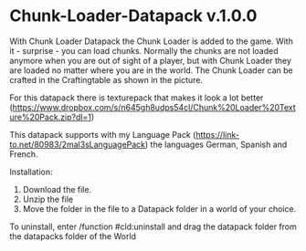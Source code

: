 # Chunk-Loader-Datapack v.1.0.0

With Chunk Loader Datapack the Chunk Loader is added to the game. With it - surprise - you can load chunks.
Normally the chunks are not loaded anymore when you are out of sight of a player, but with Chunk Loader they are loaded no matter where you are in the world.
The Chunk Loader can be crafted in the Craftingtable as shown in the picture.

For this datapack there is texturepack that makes it look a lot better (https://www.dropbox.com/s/n645gh8udps54cl/Chunk%20Loader%20Texture%20Pack.zip?dl=1)

This datapack supports with my Language Pack (https://link-to.net/80983/2mal3sLanguagePack) the languages German, Spanish and French.


Installation:
  1. Download the file.
  2. Unzip the file
  3. Move the folder in the file to a Datapack folder in a world of your choice.

To uninstall, enter /function #cld:uninstall and drag the datapack folder from the datapacks folder of the World
